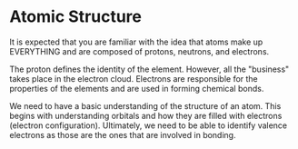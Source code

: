# Atomic Structure

It is expected that you are familiar with the idea that atoms make up EVERYTHING and are composed of protons, neutrons, and electrons.

The proton defines the identity of the element.  However, all the "business" takes place in the electron cloud.  Electrons are responsible for the properties of the elements and are used in forming chemical bonds.

We need to have a basic understanding of the structure of an atom.  This begins with understanding orbitals and how they are filled with electrons (electron configuration).  Ultimately, we need to be able to identify valence electrons as those are the ones that are involved in bonding.